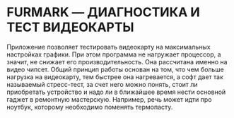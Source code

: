 # FURMARK — ДИАГНОСТИКА И ТЕСТ ВИДЕОКАРТЫ
Приложение позволяет тестировать видеокарту на максимальных настройках графики. При этом программа не нагружает процессор, а значит, не снижает его производительность. Она рассчитана именно на видео чипсет. Общий принцип работы основан на том, что чем больше нагрузка на видеокарту, тем быстрее она нагревается, а софт дает так называемый стресс-тест, за счет него можно понять, стоит ли приобретать устройство и надо ли в ближайшее время нести основной гаджет в ремонтную мастерскую. Например, речь может идти про ноутбук, которому необходимо поменять термопасту.
